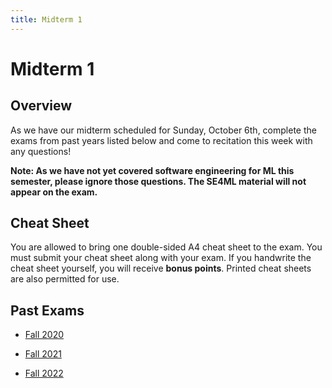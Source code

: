 ```yaml
---
title: Midterm 1
---
```


# Midterm 1

## Overview

As we have our midterm scheduled for Sunday, October 6th, complete the exams from past years listed below and come to recitation this week with any questions!

**Note: As we have not yet covered software engineering for ML this semester, please ignore those questions. The SE4ML material will not appear on the exam.**

## Cheat Sheet

You are allowed to bring one double-sided A4 cheat sheet to the exam. You must submit your cheat sheet along with your exam. If you handwrite the cheat sheet yourself, you will receive **bonus points**. Printed cheat sheets are also permitted for use.

## Past Exams

- [Fall 2020](/assets/pdfs/practice-midterms/f2020midterm.pdf)

- [Fall 2021](/assets/pdfs/practice-midterms/f2021midterm.pdf)

- [Fall 2022](/assets/pdfs/practice-midterms/f2022midterm.pdf)
